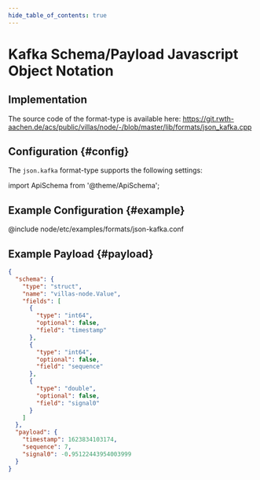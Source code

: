 ```yaml
---
hide_table_of_contents: true
---
```


# Kafka Schema/Payload Javascript Object Notation

## Implementation

The source code of the format-type is available here:
https://git.rwth-aachen.de/acs/public/villas/node/-/blob/master/lib/formats/json_kafka.cpp

## Configuration {#config}

The `json.kafka` format-type supports the following settings:

import ApiSchema from '@theme/ApiSchema';

<ApiSchema example pointer="#/components/schemas/json_kafka" />

## Example Configuration {#example}

@include node/etc/examples/formats/json-kafka.conf

## Example Payload {#payload}

```json
{
  "schema": {
    "type": "struct",
    "name": "villas-node.Value",
    "fields": [
      {
        "type": "int64",
        "optional": false,
        "field": "timestamp"
      },
      {
        "type": "int64",
        "optional": false,
        "field": "sequence"
      },
      {
        "type": "double",
        "optional": false,
        "field": "signal0"
      }
    ]
  },
  "payload": {
    "timestamp": 1623834103174,
    "sequence": 7,
    "signal0": -0.95122443954003999
  }
}
```
